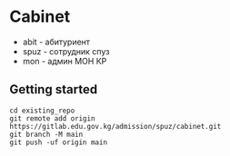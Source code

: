 # Cabinet

- abit - абитуриент
- spuz - сотрудник спуз
- mon - админ МОН КР


## Getting started

```
cd existing_repo
git remote add origin https://gitlab.edu.gov.kg/admission/spuz/cabinet.git
git branch -M main
git push -uf origin main
```